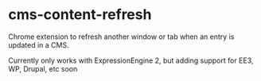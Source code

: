 # cms-content-refresh
Chrome extension to refresh another window or tab when an entry is updated in a CMS.

Currently only works with ExpressionEngine 2, but adding support for EE3, WP, Drupal, etc soon
